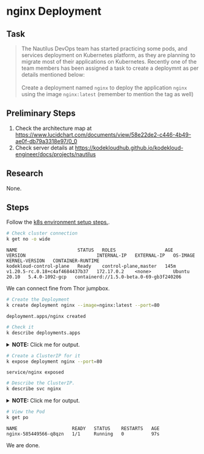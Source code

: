 # nginx Deployment

## Task

> The Nautilus DevOps team has started practicing some pods, and services deployment on Kubernetes platform, as they are planning to migrate most of their applications on Kubernetes. Recently one of the team members has been assigned a task to create a deploymnt as per details mentioned below:<br><br>Create a deployment named `nginx` to deploy the application `nginx` using the image `nginx:latest` (remember to mention the tag as well)

## Preliminary Steps

1. Check the architecture map at <https://www.lucidchart.com/documents/view/58e22de2-c446-4b49-ae0f-db79a3318e97/0_0>
2. Check server details at <https://kodekloudhub.github.io/kodekloud-engineer/docs/projects/nautilus>

## Research

None.

## Steps

Follow the [k8s environment setup steps.](setup-k8s-env.md).

```bash
# Check cluster connection
k get no -o wide
```

```
NAME                      STATUS   ROLES                  AGE    VERSION                          INTERNAL-IP   EXTERNAL-IP   OS-IMAGE       KERNEL-VERSION   CONTAINER-RUNTIME
kodekloud-control-plane   Ready    control-plane,master   145m   v1.20.5-rc.0.18+c4af4684437b37   172.17.0.2    <none>        Ubuntu 20.10   5.4.0-1092-gcp   containerd://1.5.0-beta.0-69-gb3f240206
```

We can connect fine from Thor jumpbox.

```bash
# Create the Deployment
k create deployment nginx --image=nginx:latest --port=80
```

```
deployment.apps/nginx created
```

```bash
# Check it
k describe deployments.apps
```

<details>
  <summary><b>NOTE:</b> Click me for output.</summary>

```
Name:                   nginx
Namespace:              default
CreationTimestamp:      Thu, 18 May 2023 09:41:33 +0000
Labels:                 app=nginx
Annotations:            deployment.kubernetes.io/revision: 1
Selector:               app=nginx
Replicas:               1 desired | 1 updated | 1 total | 1 available | 0 unavailable
StrategyType:           RollingUpdate
MinReadySeconds:        0
RollingUpdateStrategy:  25% max unavailable, 25% max surge
Pod Template:
  Labels:  app=nginx
  Containers:
   nginx:
    Image:        nginx:latest
    Port:         80/TCP
    Host Port:    0/TCP
    Environment:  <none>
    Mounts:       <none>
  Volumes:        <none>
Conditions:
  Type           Status  Reason
  ----           ------  ------
  Available      True    MinimumReplicasAvailable
  Progressing    True    NewReplicaSetAvailable
OldReplicaSets:  <none>
NewReplicaSet:   nginx-585449566 (1/1 replicas created)
Events:
  Type    Reason             Age   From                   Message
  ----    ------             ----  ----                   -------
  Normal  ScalingReplicaSet  39s   deployment-controller  Scaled up replica set nginx-585449566 to 1
```

</details>

```bash
# Create a ClusterIP for it
k expose deployment nginx --port=80
```

```
service/nginx exposed
```

```bash
# Describe the ClusterIP.
k describe svc nginx
```

<details>
  <summary><b>NOTE:</b> Click me for output.</summary>

```
Name:              nginx
Namespace:         default
Labels:            app=nginx
Annotations:       <none>
Selector:          app=nginx
Type:              ClusterIP
IP:                10.96.194.223
Port:              <unset>  80/TCP
TargetPort:        80/TCP
Endpoints:         10.244.0.7:80
Session Affinity:  None
Events:            <none>
```

</details>


```bash
# View the Pod
k get po
```

```
NAME                    READY   STATUS    RESTARTS   AGE
nginx-585449566-q8qzn   1/1     Running   0          97s
```

We are done.
